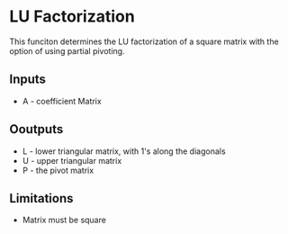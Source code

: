 # LU Factorization #
This funciton determines the LU factorization of a square matrix with the option of using partial pivoting.
## Inputs ##
* A - coefficient Matrix
## Ooutputs ##
* L - lower triangular matrix, with 1's along the diagonals
* U - upper triangular matrix
* P - the pivot matrix
## Limitations ##
* Matrix must be square

